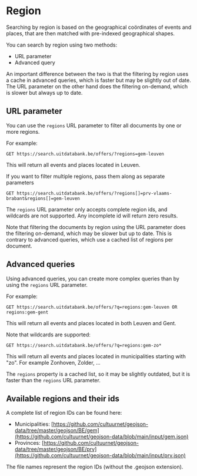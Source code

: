 ---
---

# Region

Searching by region is based on the geographical coördinates of events and places, that are then matched with pre-indexed geographical shapes.

You can search by region using two methods:

* URL parameter
* Advanced query

An important difference between the two is that the filtering by region uses a cache in advanced queries, which is faster but may be slightly out of date. The URL parameter on the other hand does the filtering on-demand, which is slower but always up to date.

## URL parameter

You can use the `regions` URL parameter to filter all documents by one or more regions.

For example:

```
GET https://search.uitdatabank.be/offers/?regions=gem-leuven
```

This will return all events and places located in Leuven.

If you want to filter multiple regions, pass them along as separate parameters
```
GET https://search.uitdatabank.be/offers/?regions[]=prv-vlaams-brabant&regions[]=gem-leuven
```

The `regions` URL parameter only accepts complete region ids, and wildcards are not supported. Any incomplete id will return zero results.

Note that filtering the documents by region using the URL parameter does the filtering on-demand, which may be slower but up to date. This is contrary to advanced queries, which use a cached list of regions per document.

## Advanced queries

Using advanced queries, you can create more complex queries than by using the `regions` URL parameter.

For example:

```
GET https://search.uitdatabank.be/offers/?q=regions:gem-leuven OR regions:gem-gent
```

This will return all events and places located in both Leuven and Gent.

Note that wildcards are supported:

```
GET https://search.uitdatabank.be/offers/?q=regions:gem-zo*
```

This will return all events and places located in municipalities starting with "zo". For example Zonhoven, Zolder, ...

The `regions` property is a cached list, so it may be slightly outdated, but it is faster than the `regions` URL parameter.

## Available regions and their ids

A complete list of region IDs can be found here:

* Municipalities: [https://github.com/cultuurnet/geojson-data/tree/master/geojson/BE/gem](https://github.com/cultuurnet/geojson-data/blob/main/input/gem.json)
* Provinces: [https://github.com/cultuurnet/geojson-data/tree/master/geojson/BE/prv](https://github.com/cultuurnet/geojson-data/blob/main/input/prv.json)

The file names represent the region IDs \(without the .geojson extension\).
